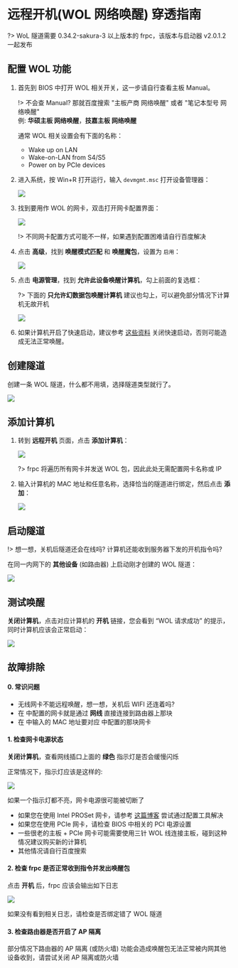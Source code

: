 # 远程开机(WOL 网络唤醒) 穿透指南

?> WoL 隧道需要 0.34.2-sakura-3 以上版本的 frpc，该版本与启动器 v2.0.1.2 一起发布

## 配置 WOL 功能

1. 首先到 BIOS 中打开 WOL 相关开关，这一步请自行查看主板 Manual。

   !> 不会查 Manual? 那就百度搜索 "主板产商 网络唤醒" 或者 "笔记本型号 网络唤醒"  
   例: **华硕主板 网络唤醒**，**技嘉主板 网络唤醒**

   通常 WOL 相关设置会有下面的名称：

   - Wake up on LAN
   - Wake-on-LAN from S4/S5
   - Power on by PCIe devices

2. 进入系统，按 Win+R 打开运行，输入 `devmgmt.msc` 打开设备管理器：

   ![](_images/wol-1.png)

3. 找到要用作 WOL 的网卡，双击打开网卡配置界面：

   ![](_images/wol-2.png)

   !> 不同网卡配置方式可能不一样，如果遇到配置困难请自行百度解决

4. 点击 **高级**，找到 **唤醒模式匹配** 和 **唤醒魔包**，设置为 `启用`：

   ![](_images/wol-3.png)

5. 点击 **电源管理**，找到 **允许此设备唤醒计算机**，勾上前面的复选框：

   ?> 下面的 **只允许幻数据包唤醒计算机** 建议也勾上，可以避免部分情况下计算机无故开机

   ![](_images/wol-4.png)

6. 如果计算机开启了快速启动，建议参考 [这些资料](https://www.baidu.com/s?ie=UTF-8&wd=%E5%85%B3%E9%97%AD%E5%BF%AB%E9%80%9F%E5%90%AF%E5%8A%A8) 关闭快速启动，否则可能造成无法正常唤醒。

## 创建隧道

创建一条 WOL 隧道，什么都不用填，选择隧道类型就行了。

![](_images/wol-5.png)

## 添加计算机

1. 转到 **远程开机** 页面，点击 **添加计算机**：

   ![](_images/wol-6.png)

   ?> frpc 将遍历所有网卡并发送 WOL 包，因此此处无需配置网卡名称或 IP

2. 输入计算机的 MAC 地址和任意名称，选择恰当的隧道进行绑定，然后点击 **添加**：

   ![](_images/wol-7.png)

## 启动隧道

!> 想一想，关机后隧道还会在线吗? 计算机还能收到服务器下发的开机指令吗?

在同一内网下的 **其他设备** (如路由器) 上启动刚才创建的 WOL 隧道：

![](_images/wol-8.png)

## 测试唤醒

**关闭计算机**，点击对应计算机的 **开机** 链接，您会看到 “WOL 请求成功” 的提示，同时计算机应该会正常启动：

![](_images/wol-9.png)

## 故障排除

#### 0. 常识问题

- 无线网卡不能远程唤醒，想一想，关机后 WIFI 还连着吗?
- 在 中配置的网卡就是通过 **网线** 直接连接到路由器上那块
- 在 中输入的 MAC 地址要对应 中配置的那块网卡

#### 1. 检查网卡电源状态

**关闭计算机**，查看网线插口上面的 **绿色** 指示灯是否会缓慢闪烁

正常情况下，指示灯应该是这样的:

![](_images/wol-10.png)

如果一个指示灯都不亮，网卡电源很可能被切断了

- 如果您在使用 Intel PROSet 网卡，请参考 [这篇博客](https://blog.berd.moe/archives/intel-nuc-i210-wol-troubleshooting/) 尝试通过配置工具解决
- 如果您在使用 PCIe 网卡，请检查 BIOS 中相关的 PCI 电源设置
- 一些很老的主板 + PCIe 网卡可能需要使用三针 WOL 线连接主板，碰到这种情况建议购买新的计算机
- 其他情况请自行百度搜索

#### 2. 检查 frpc 是否正常收到指令并发出唤醒包

点击 **开机** 后，frpc 应该会输出如下日志

![](_images/wol-11.png)

如果没有看到相关日志，请检查是否绑定错了 WOL 隧道

#### 3. 检查路由器是否开启了 AP 隔离

部分情况下路由器的 AP 隔离 (或防火墙) 功能会造成唤醒包无法正常被内网其他设备收到，请尝试关闭 AP 隔离或防火墙
